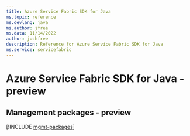 ```yaml
---
title: Azure Service Fabric SDK for Java
ms.topic: reference
ms.devlang: java
ms.author: jfree
ms.data: 11/14/2022
author: joshfree
description: Reference for Azure Service Fabric SDK for Java
ms.service: servicefabric
---
```

# Azure Service Fabric SDK for Java - preview

## Management packages - preview
[!INCLUDE [mgmt-packages](service-fabric-mgmt-index.md)]